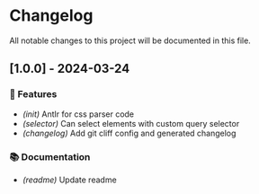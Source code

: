 # Changelog

All notable changes to this project will be documented in this file.

## [1.0.0] - 2024-03-24

### 🚀 Features

- *(init)* Antlr for css parser code
- *(selector)* Can select elements with custom query selector
- *(changelog)* Add git cliff config and generated changelog

### 📚 Documentation

- *(readme)* Update readme

<!-- generated by git-cliff -->

